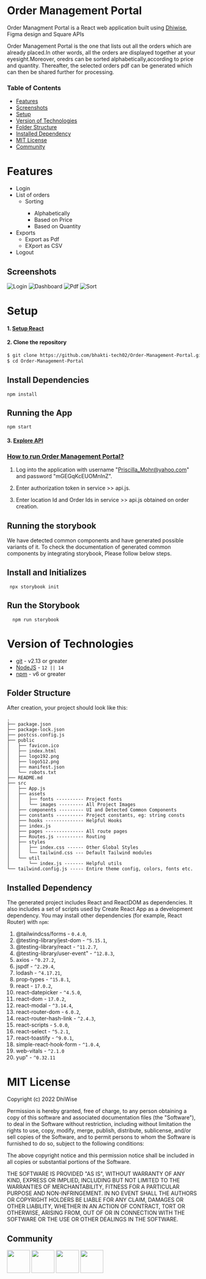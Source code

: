 # Order Management Portal 
Order Managment Portal is a React web application built using [Dhiwise](dhiwise.com), Figma design and Square APIs

Order Management Portal is the one that lists out all the orders which are already placed.In other words, all the orders are displayed together at your eyesight.Moreover, oredrs can be sorted alphabetically,according to price and quantity.
Thereafter, the selected orders pdf can be generated which can then be shared further for processing.

### Table of Contents
- [Features](#features)
- [Screenshots](#screenshots)
- [Setup](#setup)
- [Version of Technologies](#version-of-technologies)
- [Folder Structure](#folder-structure)
- [Installed Dependency](#installed-dependency)
- [MIT License](#mit-license)
- [Community](#community)


# Features
<ul>
<li>Login</li>
<li>
List of orders
<ul>
<li>Sorting</li>
<ul>
<li>Alphabetically </li>
<li>Based on Price </li>
<li>Based on Quantity </li>
</ul>
</ul>
</li>
<li>Exports
<ul>
<li>Export as Pdf</li>
<li>EXport as CSV</li>
</ul>
</li>
<li>Logout</li>
</ul>

## Screenshots
![Login](https://github.com/bhakti-tech02/Order-Management-Portal/blob/main/src/assets/images/login.png) 
![Dashboard](https://github.com/bhakti-tech02/Order-Management-Portal/blob/main/src/assets/images/dashboard.png) 
![Pdf](https://github.com/bhakti-tech02/Order-Management-Portal/blob/main/src/assets/images/pdf.png) 
![Sort](https://github.com/bhakti-tech02/Order-Management-Portal/blob/main/src/assets/images/sort.png) 

# Setup

#### 1. [Setup React](https://reactjs.org/docs/getting-started.html)


#### 2. Clone the repository
```sh
$ git clone https://github.com/bhakti-tech02/Order-Management-Portal.git
$ cd Order-Management-Portal
```
## Install Dependencies

    npm install
## Running the App

    npm start

#### 3. [Explore API](https://developer.squareup.com/docs/orders-api/manage-orders/retrieve-orders)

<h3><u>How to run Order Management Portal?</u></h3>

  1. Log into the application with username "Priscilla_Mohr@yahoo.com" and password "mGEGqKcEUOMnInZ".

  2. Enter authorization token in service >> api.js.

  3. Enter location Id and Order Ids in service >> api.js obtained on order creation.
## Running the storybook

We have detected common components and have generated possible variants of it. To check the documentation of generated common components by integrating storybook, Please follow below steps.

## Install and Initializes

     npx storybook init

## Run the Storybook

      npm run storybook
 
# Version of Technologies

- [git](https://git-scm.com/) - v2.13 or greater
- [NodeJS](https://nodejs.org/en/) - `12 || 14 `
- [npm](https://www.npmjs.com/) - v6 or greater

## Folder Structure

After creation, your project should look like this:

```
.
├── package.json
├── package-lock.json
├── postcss.config.js
├── public
│   ├── favicon.ico
│   ├── index.html
│   ├── logo192.png
│   ├── logo512.png
│   ├── manifest.json
│   └── robots.txt
├── README.md
├── src
│   ├── App.js
│   ├── assets
│   │   ├── fonts ---------- Project fonts
│   │   └── images --------- All Project Images
│   ├── components --------- UI and Detected Common Components
│   ├── constants ---------- Project constants, eg: string consts
│   ├── hooks -------------- Helpful Hooks
│   ├── index.js
│   ├── pages -------------- All route pages
│   ├── Routes.js ---------- Routing
│   ├── styles
│   │   ├── index.css ------ Other Global Styles
│   │   └── tailwind.css --- Default Tailwind modules
│   └── util
│       └── index.js ------- Helpful utils
└── tailwind.config.js ----- Entire theme config, colors, fonts etc.
```
## Installed Dependency

The generated project includes React and ReactDOM as dependencies. It also includes a set of scripts used by Create React App as a development dependency. You may install other dependencies (for example, React Router) with `npm`:


   1. @tailwindcss/forms - `0.4.0`,
   2. @testing-library/jest-dom - `^5.15.1`,
   3. @testing-library/react - `^11.2.7`,
   4. @testing-library/user-event" - `^12.8.3`,
   5. axios - `^0.27.2`,
   6. jspdf - `^2.29.4`,
   7. lodash - `^4.17.21`,
   8. prop-types - `^15.8.1`,
   9. react - `17.0.2`,
   10. react-datepicker - `^4.5.0`,
   11. react-dom - `17.0.2`,
   12. react-modal - `^3.14.4`,
   13. react-router-dom - `6.0.2`,
   14. react-router-hash-link - `^2.4.3`,
   15. react-scripts - `5.0.0`,
   16. react-select - `^5.2.1`,
   17. react-toastify - `^9.0.1`,
   18. simple-react-hook-form - `^1.0.4`,
   19. web-vitals - `^2.1.0`
   20. yup" - `^0.32.11`


# MIT License

Copyright (c) 2022 DhiWise

Permission is hereby granted, free of charge, to any person obtaining a copy
of this software and associated documentation files (the "Software"), to deal
in the Software without restriction, including without limitation the rights
to use, copy, modify, merge, publish, distribute, sublicense, and/or sell
copies of the Software, and to permit persons to whom the Software is
furnished to do so, subject to the following conditions:

The above copyright notice and this permission notice shall be included in all
copies or substantial portions of the Software.

THE SOFTWARE IS PROVIDED "AS IS", WITHOUT WARRANTY OF ANY KIND, EXPRESS OR
IMPLIED, INCLUDING BUT NOT LIMITED TO THE WARRANTIES OF MERCHANTABILITY,
FITNESS FOR A PARTICULAR PURPOSE AND NON-INFRINGEMENT. IN NO EVENT SHALL THE
AUTHORS OR COPYRIGHT HOLDERS BE LIABLE FOR ANY CLAIM, DAMAGES OR OTHER
LIABILITY, WHETHER IN AN ACTION OF CONTRACT, TORT OR OTHERWISE, ARISING FROM,
OUT OF OR IN CONNECTION WITH THE SOFTWARE OR THE USE OR OTHER DEALINGS IN THE
SOFTWARE.
## Community

<a href="https://twitter.com/dhiwise"><img src="https://user-images.githubusercontent.com/35039342/55471524-8e24cb00-5627-11e9-9389-58f3d4419153.png" width="60"></a>
<a href="https://www.linkedin.com/company/dhiwise"><img src="https://user-images.githubusercontent.com/35039342/55471530-94b34280-5627-11e9-8c0e-6fe86a8406d6.png" width="60"></a>
<a href="https://discord.com/invite/rFMnCG5MZ7"><img src="https://user-images.githubusercontent.com/47489894/183043664-b01aac56-0372-458a-bde9-3f2a6bded21b.png" width="60"></a>
<a href="https://www.youtube.com/c/DhiWise"><img src="https://www.gstatic.com/youtube/img/promos/growth/e627e007b3838086012608ef9370c211889f46b95b2335af722b53a2e49a0cd6_122x56.webp" width="60"></a>


